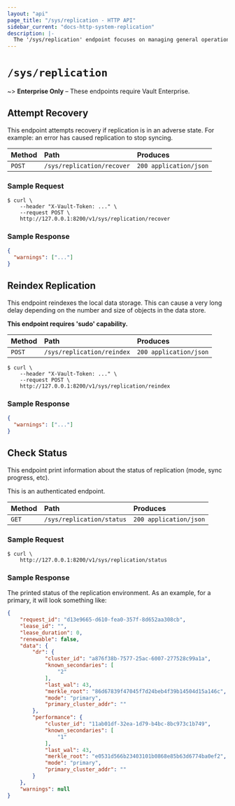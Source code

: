 ```yaml
---
layout: "api"
page_title: "/sys/replication - HTTP API"
sidebar_current: "docs-http-system-replication"
description: |-
  The '/sys/replication' endpoint focuses on managing general operations in Vault Enterprise replication
---
```


# `/sys/replication`

~> **Enterprise Only** – These endpoints require Vault Enterprise.

## Attempt Recovery

This endpoint attempts recovery if replication is in an adverse state. For
example: an error has caused replication to stop syncing.

| Method   | Path                         | Produces               |
| :------- | :--------------------------- | :--------------------- |
| `POST`   | `/sys/replication/recover`   | `200 application/json` |

### Sample Request

```
$ curl \
    --header "X-Vault-Token: ..." \
    --request POST \
    http://127.0.0.1:8200/v1/sys/replication/recover
```

### Sample Response

```json
{
  "warnings": ["..."]
}
```

## Reindex Replication

This endpoint reindexes the local data storage. This can cause a very long delay
depending on the number and size of objects in the data store.

**This endpoint requires 'sudo' capability.**

| Method   | Path                         | Produces               |
| :------- | :--------------------------- | :--------------------- |
| `POST`   | `/sys/replication/reindex`   | `200 application/json` |

```
$ curl \
    --header "X-Vault-Token: ..." \
    --request POST \
    http://127.0.0.1:8200/v1/sys/replication/reindex
```

### Sample Response

```json
{
  "warnings": ["..."]
}
```

## Check Status

This endpoint print information about the status of replication (mode,
sync progress, etc).

This is an authenticated endpoint.

| Method   | Path                         | Produces               |
| :------- | :--------------------------- | :--------------------- |
| `GET`    | `/sys/replication/status`    | `200 application/json` |

### Sample Request

```
$ curl \
    http://127.0.0.1:8200/v1/sys/replication/status
```

### Sample Response

The printed status of the replication environment. As an example, for a
primary, it will look something like:

```json
{
	"request_id": "d13e9665-d610-fea0-357f-8d652aa308cb",
	"lease_id": "",
	"lease_duration": 0,
	"renewable": false,
	"data": {
		"dr": {
			"cluster_id": "a876f38b-7577-25ac-6007-277528c99a1a",
			"known_secondaries": [
				"2"
			],
			"last_wal": 43,
			"merkle_root": "86d67839f47045f7d24beb4f39b14504d15a146c",
			"mode": "primary",
			"primary_cluster_addr": ""
		},
		"performance": {
			"cluster_id": "11ab01df-32ea-1d79-b4bc-8bc973c1b749",
			"known_secondaries": [
				"1"
			],
			"last_wal": 43,
			"merkle_root": "e0531d566b23403101b0868e85b63d6774ba0ef2",
			"mode": "primary",
			"primary_cluster_addr": ""
		}
	},
	"warnings": null
}
```
